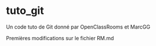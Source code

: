 # tuto_git
Un code tuto de Git donné par OpenClassRooms et MarcGG
 
 Premières modifications sur le fichier RM.md
 